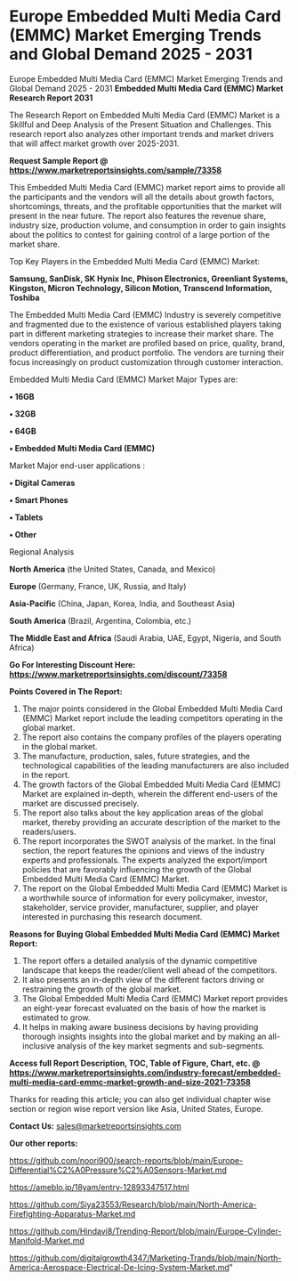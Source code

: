 # Europe Embedded Multi Media Card (EMMC) Market Emerging Trends and Global Demand 2025 - 2031
 Europe Embedded Multi Media Card (EMMC) Market Emerging Trends and Global Demand 2025 - 2031
<strong>Embedded Multi Media Card (EMMC) Market Research Report 2031</strong>

The Research Report on Embedded Multi Media Card (EMMC) Market is a Skillful and Deep Analysis of the Present Situation and Challenges. This research report also analyzes other important trends and market drivers that will affect market growth over 2025-2031.

<strong>Request Sample Report @ <a href=https://www.marketreportsinsights.com/sample/73358>https://www.marketreportsinsights.com/sample/73358</a></strong>

This Embedded Multi Media Card (EMMC) market report aims to provide all the participants and the vendors will all the details about growth factors, shortcomings, threats, and the profitable opportunities that the market will present in the near future. The report also features the revenue share, industry size, production volume, and consumption in order to gain insights about the politics to contest for gaining control of a large portion of the market share.

Top Key Players in the Embedded Multi Media Card (EMMC) Market:

<strong>Samsung, SanDisk, SK Hynix Inc, Phison Electronics, Greenliant Systems, Kingston, Micron Technology, Silicon Motion, Transcend Information, Toshiba</strong>

The Embedded Multi Media Card (EMMC) Industry is severely competitive and fragmented due to the existence of various established players taking part in different marketing strategies to increase their market share. The vendors operating in the market are profiled based on price, quality, brand, product differentiation, and product portfolio. The vendors are turning their focus increasingly on product customization through customer interaction.

Embedded Multi Media Card (EMMC) Market Major Types are:

<strong>• 16GB

• 32GB

• 64GB

• Embedded Multi Media Card (EMMC)</strong>

Market Major end-user applications :

<strong>• Digital Cameras

• Smart Phones

• Tablets

• Other</strong>

Regional Analysis

</u><strong><b>North America</b></strong> (the United States, Canada, and Mexico)

<strong><b>Europe </b></strong>(Germany, France, UK, Russia, and Italy)

<strong><b>Asia-Pacific</b></strong> (China, Japan, Korea, India, and Southeast Asia)

<strong><b>South America</b></strong> (Brazil, Argentina, Colombia, etc.)

<strong><b>The Middle East and Africa</b></strong> (Saudi Arabia, UAE, Egypt, Nigeria, and South Africa)

<strong>Go For Interesting Discount Here: <a href=https://www.marketreportsinsights.com/discount/73358>https://www.marketreportsinsights.com/discount/73358</a></strong>

<strong>Points Covered in The Report:</strong>
<ol>
  <li>The major points considered in the Global Embedded Multi Media Card (EMMC) Market report include the leading competitors operating in the global market.</li>
  <li>The report also contains the company profiles of the players operating in the global market.</li>
  <li>The manufacture, production, sales, future strategies, and the technological capabilities of the leading manufacturers are also included in the report.</li>
  <li>The growth factors of the Global Embedded Multi Media Card (EMMC) Market are explained in-depth, wherein the different end-users of the market are discussed precisely.</li>
  <li>The report also talks about the key application areas of the global market, thereby providing an accurate description of the market to the readers/users.</li>
  <li>The report incorporates the SWOT analysis of the market. In the final section, the report features the opinions and views of the industry experts and professionals. The experts analyzed the export/import policies that are favorably influencing the growth of the Global Embedded Multi Media Card (EMMC) Market.</li>
  <li>The report on the Global Embedded Multi Media Card (EMMC) Market is a worthwhile source of information for every policymaker, investor, stakeholder, service provider, manufacturer, supplier, and player interested in purchasing this research document.</li>
</ol>
<strong>Reasons for Buying Global Embedded Multi Media Card (EMMC) Market Report:</strong>

<ol>
  <li>The report offers a detailed analysis of the dynamic competitive landscape that keeps the reader/client well ahead of the competitors.</li>
  <li>It also presents an in-depth view of the different factors driving or restraining the growth of the global market.</li>
  <li>The Global Embedded Multi Media Card (EMMC) Market report provides an eight-year forecast evaluated on the basis of how the market is estimated to grow.</li>
  <li>It helps in making aware business decisions by having providing thorough insights insights into the global market and by making an all-inclusive analysis of the key market segments and sub-segments.</li>
</ol>
<strong>Access full Report Description, TOC, Table of Figure, Chart, etc. @ <a href=https://www.marketreportsinsights.com/industry-forecast/embedded-multi-media-card-emmc-market-growth-and-size-2021-73358>https://www.marketreportsinsights.com/industry-forecast/embedded-multi-media-card-emmc-market-growth-and-size-2021-73358</a></strong>


Thanks for reading this article; you can also get individual chapter wise section or region wise report version like Asia, United States, Europe.

<strong>Contact Us:</strong>
sales@marketreportsinsights.com

<strong>Our other reports:</strong>

<a href=https://github.com/noori900/search-reports/blob/main/Europe-Differential%C2%A0Pressure%C2%A0Sensors-Market.md>https://github.com/noori900/search-reports/blob/main/Europe-Differential%C2%A0Pressure%C2%A0Sensors-Market.md</a>

<a href=https://ameblo.jp/18yam/entry-12893347517.html>https://ameblo.jp/18yam/entry-12893347517.html</a>

<a href=https://github.com/Siya23553/Research/blob/main/North-America-Firefighting-Apparatus-Market.md>https://github.com/Siya23553/Research/blob/main/North-America-Firefighting-Apparatus-Market.md</a>

<a href=https://github.com/Hindavi8/Trending-Report/blob/main/Europe-Cylinder-Manifold-Market.md>https://github.com/Hindavi8/Trending-Report/blob/main/Europe-Cylinder-Manifold-Market.md</a>

<a href=https://github.com/digitalgrowth4347/Marketing-Trands/blob/main/North-America-Aerospace-Electrical-De-Icing-System-Market.md>https://github.com/digitalgrowth4347/Marketing-Trands/blob/main/North-America-Aerospace-Electrical-De-Icing-System-Market.md</a>"
